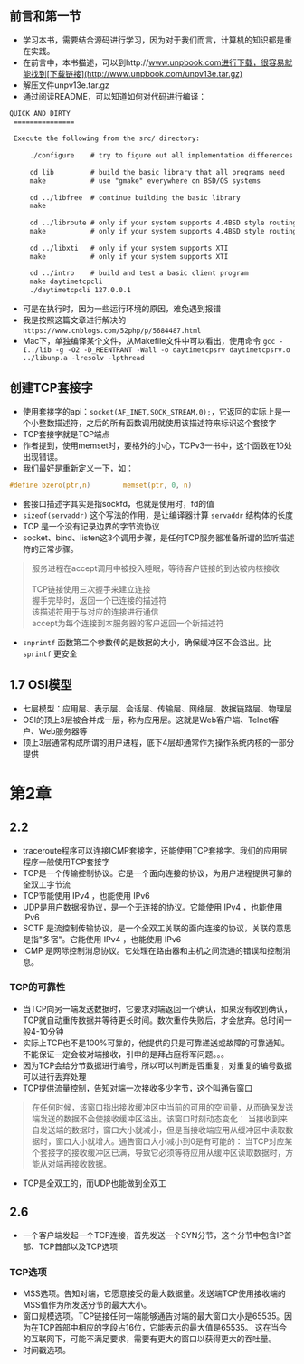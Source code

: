 ## 前言和第一节
* 学习本书，需要结合源码进行学习，因为对于我们而言，计算机的知识都是重在实践。
* 在前言中，本书描述，可以到http://www.unpbook.com进行下载，很容易就能找到[下载链接](http://www.unpbook.com/unpv13e.tar.gz)
* 解压文件unpv13e.tar.gz
* 通过阅读README，可以知道如何对代码进行编译：
```html
QUICK AND DIRTY
 ===============
 
 Execute the following from the src/ directory:
 
     ./configure    # try to figure out all implementation differences
 
     cd lib         # build the basic library that all programs need
     make           # use "gmake" everywhere on BSD/OS systems
 
     cd ../libfree  # continue building the basic library
     make
 
     cd ../libroute # only if your system supports 4.4BSD style routing sockets
     make           # only if your system supports 4.4BSD style routing sockets
 
     cd ../libxti   # only if your system supports XTI
     make           # only if your system supports XTI
 
     cd ../intro    # build and test a basic client program
     make daytimetcpcli
     ./daytimetcpcli 127.0.0.1
```  
     
* 可是在执行时，因为一些运行环境的原因，难免遇到报错
* 我是按照这篇文章进行解决的 `https://www.cnblogs.com/52php/p/5684487.html`
* Mac下，单独编译某个文件，从Makefile文件中可以看出，使用命令 `gcc -I../lib -g -O2 -D_REENTRANT -Wall -o daytimetcpsrv daytimetcpsrv.o ../libunp.a -lresolv -lpthread`

## 创建TCP套接字
* 使用套接字的api：`socket(AF_INET,SOCK_STREAM,0);`，它返回的实际上是一个小整数描述符，之后的所有函数调用就使用该描述符来标识这个套接字
* TCP套接字就是TCP端点
* 作者提到，使用memset时，要格外的小心，TCPv3一书中，这个函数在10处出现错误。
* 我们最好是重新定义一下，如：

```c
#define	bzero(ptr,n)		memset(ptr, 0, n)
```

* 套接口描述字其实是指sockfd，也就是使用时，fd的值
* `sizeof(servaddr)` 这个写法的作用，是让编译器计算 `servaddr` 结构体的长度
* TCP 是一个没有记录边界的字节流协议
* socket、bind、listen这3个调用步骤，是任何TCP服务器准备所谓的监听描述符的正常步骤。
>服务进程在accept调用中被投入睡眠，等待客户链接的到达被内核接收 <br>  
TCP链接使用三次握手来建立连接<br>
握手完毕时，返回一个已连接的描述符<br>
该描述符用于与对应的连接进行通信<br>
accept为每个连接到本服务器的客户返回一个新描述符<br>

* `snprintf` 函数第二个参数传的是数据的大小，确保缓冲区不会溢出。比 `sprintf` 更安全

## 1.7 OSI模型
* 七层模型：应用层、表示层、会话层、传输层、网络层、数据链路层、物理层
* OSI的顶上3层被合并成一层，称为应用层。这就是Web客户端、Telnet客户、Web服务器等
* 顶上3层通常构成所谓的用户进程，底下4层却通常作为操作系统内核的一部分提供

# 第2章

## 2.2
* traceroute程序可以连接ICMP套接字，还能使用TCP套接字。我们的应用层程序一般使用TCP套接字
* TCP是一个传输控制协议。它是一个面向连接的协议，为用户进程提供可靠的全双工字节流
* TCP节能使用 IPv4 ，也能使用 IPv6
* UDP是用户数据报协议，是一个无连接的协议。它能使用 IPv4 ，也能使用 IPv6
* SCTP 是流控制传输协议，是一个全双工关联的面向连接的协议，关联的意思是指"多宿"。它能使用 IPv4 ，也能使用 IPv6
* ICMP 是网际控制消息协议。它处理在路由器和主机之间流通的错误和控制消息。

### TCP的可靠性
* 当TCP向另一端发送数据时，它要求对端返回一个确认，如果没有收到确认，TCP就自动重传数据并等待更长时间。数次重传失败后，才会放弃。总时间一般4-10分钟
* 实际上TCP也不是100%可靠的，他提供的只是可靠递送或故障的可靠通知。不能保证一定会被对端接收，引申的是拜占庭将军问题。。。
* 因为TCP会给分节数据进行编号，所以可以判断是否重复，对重复的编号数据 可以进行丢弃处理
* TCP提供流量控制，告知对端一次接收多少字节，这个叫通告窗口
>在任何时候，该窗口指出接收缓冲区中当前的可用的空间量，从而确保发送端发送的数据不会使接收缓冲区溢出。该窗口时刻动态变化：
当接收到来自发送端的数据时，窗口大小就减小，但是当接收端应用从缓冲区中读取数据时，窗口大小就增大。通告窗口大小减小到0是有可能的：
当TCP对应某个套接字的接收缓冲区已满，导致它必须等待应用从缓冲区读取数据时，方能从对端再接收数据。

* TCP是全双工的，而UDP也能做到全双工

## 2.6
* 一个客户端发起一个TCP连接，首先发送一个SYN分节，这个分节中包含IP首部、TCP首部以及TCP选项

### TCP选项
* MSS选项。告知对端，它愿意接受的最大数据量。发送端TCP使用接收端的MSS值作为所发送分节的最大大小。
* 窗口规模选项。TCP链接任何一端能够通告对端的最大窗口大小是65535。因为在TCP首部中相应的字段占16位，它能表示的最大值是65535。
    这在当今的互联网下，可能不满足要求，需要有更大的窗口以获得更大的吞吐量。
* 时间戳选项。





